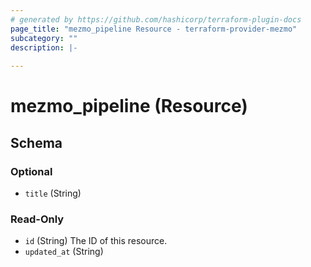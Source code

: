 ```yaml
---
# generated by https://github.com/hashicorp/terraform-plugin-docs
page_title: "mezmo_pipeline Resource - terraform-provider-mezmo"
subcategory: ""
description: |-
  
---
```


# mezmo_pipeline (Resource)





<!-- schema generated by tfplugindocs -->
## Schema

### Optional

- `title` (String)

### Read-Only

- `id` (String) The ID of this resource.
- `updated_at` (String)


